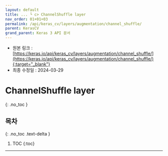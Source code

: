 ```yaml
---
layout: default
title: ... └ c> ChannelShuffle layer
nav_order: 01+01+03
permalink: /api/keras_cv/layers/augmentation/channel_shuffle/
parent: KerasCV
grand_parent: Keras 3 API 문서
---
```


* 원본 링크 : [https://keras.io/api/keras_cv/layers/augmentation/channel_shuffle/](https://keras.io/api/keras_cv/layers/augmentation/channel_shuffle/){:target="_blank"}
* 최종 수정일 : 2024-03-29

# ChannelShuffle layer
{: .no_toc }

## 목차
{: .no_toc .text-delta }

1. TOC
{:toc}

---
